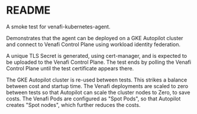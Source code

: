 # README

A smoke test for venafi-kubernetes-agent.

Demonstrates that the agent can be deployed on a GKE Autopilot cluster and
connect to Venafi Control Plane using workload identity federation.

A unique TLS Secret is generated, using cert-manager, and is expected to be
uploaded to the Venafi Control Plane.
The test ends by polling the Venafi Control Plane until the test certificate
appears there.

The GKE Autopilot cluster is re-used between tests. This strikes a balance
between cost and startup time.
The Venafi deployments are scaled to zero between tests so that Autopilot can
scale the cluster nodes to Zero, to save costs.
The Venafi Pods are configured as "Spot Pods", so that Autopilot creates "Spot
nodes", which further reduces the costs.
